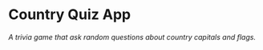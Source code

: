 # Country Quiz App

###### A trivia game that ask random questions about country capitals and flags.

